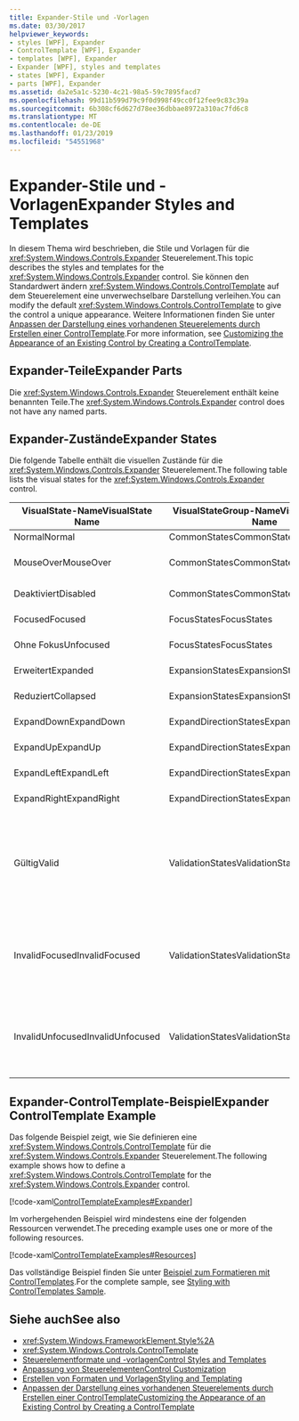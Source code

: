 ```yaml
---
title: Expander-Stile und -Vorlagen
ms.date: 03/30/2017
helpviewer_keywords:
- styles [WPF], Expander
- ControlTemplate [WPF], Expander
- templates [WPF], Expander
- Expander [WPF], styles and templates
- states [WPF], Expander
- parts [WPF], Expander
ms.assetid: da2e5a1c-5230-4c21-98a5-59c7895facd7
ms.openlocfilehash: 99d11b599d79c9f0d998f49cc0f12fee9c83c39a
ms.sourcegitcommit: 6b308cf6d627d78ee36dbbae8972a310ac7fd6c8
ms.translationtype: MT
ms.contentlocale: de-DE
ms.lasthandoff: 01/23/2019
ms.locfileid: "54551968"
---
```

# <a name="expander-styles-and-templates"></a><span data-ttu-id="6b104-102">Expander-Stile und -Vorlagen</span><span class="sxs-lookup"><span data-stu-id="6b104-102">Expander Styles and Templates</span></span>
<span data-ttu-id="6b104-103">In diesem Thema wird beschrieben, die Stile und Vorlagen für die <xref:System.Windows.Controls.Expander> Steuerelement.</span><span class="sxs-lookup"><span data-stu-id="6b104-103">This topic describes the styles and templates for the <xref:System.Windows.Controls.Expander> control.</span></span> <span data-ttu-id="6b104-104">Sie können den Standardwert ändern <xref:System.Windows.Controls.ControlTemplate> auf dem Steuerelement eine unverwechselbare Darstellung verleihen.</span><span class="sxs-lookup"><span data-stu-id="6b104-104">You can modify the default <xref:System.Windows.Controls.ControlTemplate> to give the control a unique appearance.</span></span> <span data-ttu-id="6b104-105">Weitere Informationen finden Sie unter [Anpassen der Darstellung eines vorhandenen Steuerelements durch Erstellen einer ControlTemplate](../../../../docs/framework/wpf/controls/customizing-the-appearance-of-an-existing-control.md).</span><span class="sxs-lookup"><span data-stu-id="6b104-105">For more information, see [Customizing the Appearance of an Existing Control by Creating a ControlTemplate](../../../../docs/framework/wpf/controls/customizing-the-appearance-of-an-existing-control.md).</span></span>  
  
## <a name="expander-parts"></a><span data-ttu-id="6b104-106">Expander-Teile</span><span class="sxs-lookup"><span data-stu-id="6b104-106">Expander Parts</span></span>  
 <span data-ttu-id="6b104-107">Die <xref:System.Windows.Controls.Expander> Steuerelement enthält keine benannten Teile.</span><span class="sxs-lookup"><span data-stu-id="6b104-107">The <xref:System.Windows.Controls.Expander> control does not have any named parts.</span></span>  
  
## <a name="expander-states"></a><span data-ttu-id="6b104-108">Expander-Zustände</span><span class="sxs-lookup"><span data-stu-id="6b104-108">Expander States</span></span>  
 <span data-ttu-id="6b104-109">Die folgende Tabelle enthält die visuellen Zustände für die <xref:System.Windows.Controls.Expander> Steuerelement.</span><span class="sxs-lookup"><span data-stu-id="6b104-109">The following table lists the visual states for the <xref:System.Windows.Controls.Expander> control.</span></span>  
  
|<span data-ttu-id="6b104-110">VisualState-Name</span><span class="sxs-lookup"><span data-stu-id="6b104-110">VisualState Name</span></span>|<span data-ttu-id="6b104-111">VisualStateGroup-Name</span><span class="sxs-lookup"><span data-stu-id="6b104-111">VisualStateGroup Name</span></span>|<span data-ttu-id="6b104-112">Beschreibung</span><span class="sxs-lookup"><span data-stu-id="6b104-112">Description</span></span>|  
|-|-|-|  
|<span data-ttu-id="6b104-113">Normal</span><span class="sxs-lookup"><span data-stu-id="6b104-113">Normal</span></span>|<span data-ttu-id="6b104-114">CommonStates</span><span class="sxs-lookup"><span data-stu-id="6b104-114">CommonStates</span></span>|<span data-ttu-id="6b104-115">Der Standardzustand</span><span class="sxs-lookup"><span data-stu-id="6b104-115">The default state.</span></span>|  
|<span data-ttu-id="6b104-116">MouseOver</span><span class="sxs-lookup"><span data-stu-id="6b104-116">MouseOver</span></span>|<span data-ttu-id="6b104-117">CommonStates</span><span class="sxs-lookup"><span data-stu-id="6b104-117">CommonStates</span></span>|<span data-ttu-id="6b104-118">Der Mauszeiger befindet sich auf dem Steuerelement.</span><span class="sxs-lookup"><span data-stu-id="6b104-118">The mouse pointer is positioned over the control.</span></span>|  
|<span data-ttu-id="6b104-119">Deaktiviert</span><span class="sxs-lookup"><span data-stu-id="6b104-119">Disabled</span></span>|<span data-ttu-id="6b104-120">CommonStates</span><span class="sxs-lookup"><span data-stu-id="6b104-120">CommonStates</span></span>|<span data-ttu-id="6b104-121">Das Steuerelement ist deaktiviert.</span><span class="sxs-lookup"><span data-stu-id="6b104-121">The control is disabled.</span></span>|  
|<span data-ttu-id="6b104-122">Focused</span><span class="sxs-lookup"><span data-stu-id="6b104-122">Focused</span></span>|<span data-ttu-id="6b104-123">FocusStates</span><span class="sxs-lookup"><span data-stu-id="6b104-123">FocusStates</span></span>|<span data-ttu-id="6b104-124">Der Fokus liegt auf dem Steuerelement.</span><span class="sxs-lookup"><span data-stu-id="6b104-124">The control has focus.</span></span>|  
|<span data-ttu-id="6b104-125">Ohne Fokus</span><span class="sxs-lookup"><span data-stu-id="6b104-125">Unfocused</span></span>|<span data-ttu-id="6b104-126">FocusStates</span><span class="sxs-lookup"><span data-stu-id="6b104-126">FocusStates</span></span>|<span data-ttu-id="6b104-127">Der Fokus liegt nicht auf dem Steuerelement.</span><span class="sxs-lookup"><span data-stu-id="6b104-127">The control does not have focus.</span></span>|  
|<span data-ttu-id="6b104-128">Erweitert</span><span class="sxs-lookup"><span data-stu-id="6b104-128">Expanded</span></span>|<span data-ttu-id="6b104-129">ExpansionStates</span><span class="sxs-lookup"><span data-stu-id="6b104-129">ExpansionStates</span></span>|<span data-ttu-id="6b104-130">Das Steuerelement wird erweitert.</span><span class="sxs-lookup"><span data-stu-id="6b104-130">The control is expanded.</span></span>|  
|<span data-ttu-id="6b104-131">Reduziert</span><span class="sxs-lookup"><span data-stu-id="6b104-131">Collapsed</span></span>|<span data-ttu-id="6b104-132">ExpansionStates</span><span class="sxs-lookup"><span data-stu-id="6b104-132">ExpansionStates</span></span>|<span data-ttu-id="6b104-133">Das Steuerelement ist nicht erweitert.</span><span class="sxs-lookup"><span data-stu-id="6b104-133">The control is not expanded.</span></span>|  
|<span data-ttu-id="6b104-134">ExpandDown</span><span class="sxs-lookup"><span data-stu-id="6b104-134">ExpandDown</span></span>|<span data-ttu-id="6b104-135">ExpandDirectionStates</span><span class="sxs-lookup"><span data-stu-id="6b104-135">ExpandDirectionStates</span></span>|<span data-ttu-id="6b104-136">Das Steuerelement wird nach unten erweitert.</span><span class="sxs-lookup"><span data-stu-id="6b104-136">The control expands down.</span></span>|  
|<span data-ttu-id="6b104-137">ExpandUp</span><span class="sxs-lookup"><span data-stu-id="6b104-137">ExpandUp</span></span>|<span data-ttu-id="6b104-138">ExpandDirectionStates</span><span class="sxs-lookup"><span data-stu-id="6b104-138">ExpandDirectionStates</span></span>|<span data-ttu-id="6b104-139">Das Steuerelement ist nach oben erweitert.</span><span class="sxs-lookup"><span data-stu-id="6b104-139">The control expands up.</span></span>|  
|<span data-ttu-id="6b104-140">ExpandLeft</span><span class="sxs-lookup"><span data-stu-id="6b104-140">ExpandLeft</span></span>|<span data-ttu-id="6b104-141">ExpandDirectionStates</span><span class="sxs-lookup"><span data-stu-id="6b104-141">ExpandDirectionStates</span></span>|<span data-ttu-id="6b104-142">Das Steuerelement ist nach links erweitert.</span><span class="sxs-lookup"><span data-stu-id="6b104-142">The control expands left.</span></span>|  
|<span data-ttu-id="6b104-143">ExpandRight</span><span class="sxs-lookup"><span data-stu-id="6b104-143">ExpandRight</span></span>|<span data-ttu-id="6b104-144">ExpandDirectionStates</span><span class="sxs-lookup"><span data-stu-id="6b104-144">ExpandDirectionStates</span></span>|<span data-ttu-id="6b104-145">Das Steuerelement ist nach rechts erweitert.</span><span class="sxs-lookup"><span data-stu-id="6b104-145">The control expands right.</span></span>|  
|<span data-ttu-id="6b104-146">Gültig</span><span class="sxs-lookup"><span data-stu-id="6b104-146">Valid</span></span>|<span data-ttu-id="6b104-147">ValidationStates</span><span class="sxs-lookup"><span data-stu-id="6b104-147">ValidationStates</span></span>|<span data-ttu-id="6b104-148">Das Steuerelement verwendet die <xref:System.Windows.Controls.Validation> Klasse und die <xref:System.Windows.Controls.Validation.HasError%2A?displayProperty=nameWithType> angefügte Eigenschaft `false`.</span><span class="sxs-lookup"><span data-stu-id="6b104-148">The control uses the <xref:System.Windows.Controls.Validation> class and the <xref:System.Windows.Controls.Validation.HasError%2A?displayProperty=nameWithType> attached property is `false`.</span></span>|  
|<span data-ttu-id="6b104-149">InvalidFocused</span><span class="sxs-lookup"><span data-stu-id="6b104-149">InvalidFocused</span></span>|<span data-ttu-id="6b104-150">ValidationStates</span><span class="sxs-lookup"><span data-stu-id="6b104-150">ValidationStates</span></span>|<span data-ttu-id="6b104-151">Die <xref:System.Windows.Controls.Validation.HasError%2A?displayProperty=nameWithType> angefügte Eigenschaft `true` hat das Steuerelement den Fokus besitzt.</span><span class="sxs-lookup"><span data-stu-id="6b104-151">The <xref:System.Windows.Controls.Validation.HasError%2A?displayProperty=nameWithType> attached property is `true` has the control has focus.</span></span>|  
|<span data-ttu-id="6b104-152">InvalidUnfocused</span><span class="sxs-lookup"><span data-stu-id="6b104-152">InvalidUnfocused</span></span>|<span data-ttu-id="6b104-153">ValidationStates</span><span class="sxs-lookup"><span data-stu-id="6b104-153">ValidationStates</span></span>|<span data-ttu-id="6b104-154">Die <xref:System.Windows.Controls.Validation.HasError%2A?displayProperty=nameWithType> angefügte Eigenschaft `true` hat das Steuerelement keinen Fokus besitzt.</span><span class="sxs-lookup"><span data-stu-id="6b104-154">The <xref:System.Windows.Controls.Validation.HasError%2A?displayProperty=nameWithType> attached property is `true` has the control does not have focus.</span></span>|  
  
## <a name="expander-controltemplate-example"></a><span data-ttu-id="6b104-155">Expander-ControlTemplate-Beispiel</span><span class="sxs-lookup"><span data-stu-id="6b104-155">Expander ControlTemplate Example</span></span>  
 <span data-ttu-id="6b104-156">Das folgende Beispiel zeigt, wie Sie definieren eine <xref:System.Windows.Controls.ControlTemplate> für die <xref:System.Windows.Controls.Expander> Steuerelement.</span><span class="sxs-lookup"><span data-stu-id="6b104-156">The following example shows how to define a <xref:System.Windows.Controls.ControlTemplate> for the <xref:System.Windows.Controls.Expander> control.</span></span>  
  
 [!code-xaml[ControlTemplateExamples#Expander](../../../../samples/snippets/csharp/VS_Snippets_Wpf/ControlTemplateExamples/CS/resources/expander.xaml#expander)]  
  
 <span data-ttu-id="6b104-157">Im vorhergehenden Beispiel wird mindestens eine der folgenden Ressourcen verwendet.</span><span class="sxs-lookup"><span data-stu-id="6b104-157">The preceding example uses one or more of the following resources.</span></span>  
  
 [!code-xaml[ControlTemplateExamples#Resources](../../../../samples/snippets/csharp/VS_Snippets_Wpf/ControlTemplateExamples/CS/resources/shared.xaml#resources)]  
  
 <span data-ttu-id="6b104-158">Das vollständige Beispiel finden Sie unter [Beispiel zum Formatieren mit ControlTemplates](https://github.com/Microsoft/WPF-Samples/tree/master/Styles%20&%20Templates/IntroToStylingAndTemplating).</span><span class="sxs-lookup"><span data-stu-id="6b104-158">For the complete sample, see [Styling with ControlTemplates Sample](https://github.com/Microsoft/WPF-Samples/tree/master/Styles%20&%20Templates/IntroToStylingAndTemplating).</span></span>  
  
## <a name="see-also"></a><span data-ttu-id="6b104-159">Siehe auch</span><span class="sxs-lookup"><span data-stu-id="6b104-159">See also</span></span>
- <xref:System.Windows.FrameworkElement.Style%2A>
- <xref:System.Windows.Controls.ControlTemplate>
- [<span data-ttu-id="6b104-160">Steuerelementformate und -vorlagen</span><span class="sxs-lookup"><span data-stu-id="6b104-160">Control Styles and Templates</span></span>](../../../../docs/framework/wpf/controls/control-styles-and-templates.md)
- [<span data-ttu-id="6b104-161">Anpassung von Steuerelementen</span><span class="sxs-lookup"><span data-stu-id="6b104-161">Control Customization</span></span>](../../../../docs/framework/wpf/controls/control-customization.md)
- [<span data-ttu-id="6b104-162">Erstellen von Formaten und Vorlagen</span><span class="sxs-lookup"><span data-stu-id="6b104-162">Styling and Templating</span></span>](../../../../docs/framework/wpf/controls/styling-and-templating.md)
- [<span data-ttu-id="6b104-163">Anpassen der Darstellung eines vorhandenen Steuerelements durch Erstellen einer ControlTemplate</span><span class="sxs-lookup"><span data-stu-id="6b104-163">Customizing the Appearance of an Existing Control by Creating a ControlTemplate</span></span>](../../../../docs/framework/wpf/controls/customizing-the-appearance-of-an-existing-control.md)

